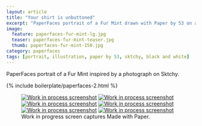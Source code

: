 ```yaml
---
layout: article
title: "Your shirt is unbuttoned"
excerpt: "PaperFaces portrait of a Fur Mint drawn with Paper by 53 on an iPad."
image: 
  feature: paperfaces-fur-mint-lg.jpg
  teaser: paperfaces-fur-mint-teaser.jpg
  thumb: paperfaces-fur-mint-150.jpg
category: paperfaces
tags: [portrait, illustration, paper by 53, sktchy, black and white]
---
```


PaperFaces portrait of a Fur Mint inspired by a photograph on Sktchy.

{% include boilerplate/paperfaces-2.html %}

<figure class="third">
	<a href="{{ site.url }}/images/paperfaces-fur-mint-process-1-lg.jpg"><img src="{{ site.url }}/images/paperfaces-fur-mint-process-1-600.jpg" alt="Work in process screenshot"></a>
	<a href="{{ site.url }}/images/paperfaces-fur-mint-process-2-lg.jpg"><img src="{{ site.url }}/images/paperfaces-fur-mint-process-2-600.jpg" alt="Work in process screenshot"></a>
	<a href="{{ site.url }}/images/paperfaces-fur-mint-process-3-lg.jpg"><img src="{{ site.url }}/images/paperfaces-fur-mint-process-3-600.jpg" alt="Work in process screenshot"></a>
	<a href="{{ site.url }}/images/paperfaces-fur-mint-process-4-lg.jpg"><img src="{{ site.url }}/images/paperfaces-fur-mint-process-4-600.jpg" alt="Work in process screenshot"></a>
	<a href="{{ site.url }}/images/paperfaces-fur-mint-process-5-lg.jpg"><img src="{{ site.url }}/images/paperfaces-fur-mint-process-5-600.jpg" alt="Work in process screenshot"></a>
	<a href="{{ site.url }}/images/paperfaces-fur-mint-process-6-lg.jpg"><img src="{{ site.url }}/images/paperfaces-fur-mint-process-6-600.jpg" alt="Work in process screenshot"></a>
	<figcaption>Work in progress screen captures Made with Paper.</figcaption>
</figure>